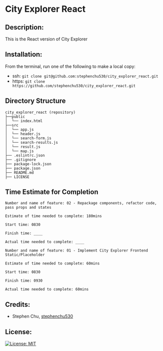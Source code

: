 # City Explorer React

## Description:
This is the React version of City Explorer

## Installation:
From the terminal, run one of the following to make a local copy:
* ssh: `git clone git@github.com:stephenchu530/city_explorer_react.git`
* https: `git clone https://github.com/stephenchu530/city_explorer_react.git`

## Directory Structure
```
city_explorer_react (repository)
├──public
│  └── index.html
├──src
│  └── app.js
│  └── header.js
│  └── search-form.js
│  └── search-results.js
│  └── result.js
│  └── map.js
├── .eslintrc.json
├── .gitignore
├── package-lock.json
├── package.json
├── README.md
├── LICENSE
```

## Time Estimate for Completion
```
Number and name of feature: 02 - Repackage components, refactor code, pass props and states

Estimate of time needed to complete: 180mins

Start time: 0830

Finish time: ____

Actual time needed to complete: ____
```
```
Number and name of feature: 01 - Implement City Explorer Frontend Static/Placeholder

Estimate of time needed to complete: 60mins

Start time: 0830

Finish time: 0930

Actual time needed to complete: 60mins
```

## Credits:
* Stephen Chu, [stephenchu530](https://github.com/stephenchu530)

## License:
[![License: MIT](https://img.shields.io/badge/License-MIT-yellow.svg)](https://github.com/stephenchu530/city_explorer_react/blob/master/LICENSE)
